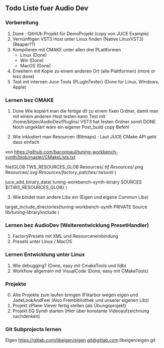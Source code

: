 ## Todo Liste fuer Audio Dev

### Vorbereitung

1. Done : GitHUb Projekt für DemoProjekt (copy von JUCE Example)
2. Vernünftigen VST3 Host unter Linux finden (Native LinuxVST3) (Reaper??)
3. Kompilieren mit CMAKE unter allen drei PLattformen 
    * Linux (Done)
    * Win (Done)
    * MacOS (Done)
4. Erweitern mit Kopie zu einem anderen Ort (alle Plattformen) (more or less done)
5. Test mit internen Juce Tools (PLugInTester) (Done for Linux, Windows, Apple)


### Lernen bez CMAKE 
1. Done Wie kopiert man die fertige dll zu einem fixen Ordner, damit man mit einem anderen Host testen kann
 Test mit /home/bitzer/AudioDev/PlugIns/ VST3 hat festen Ordner somit DONE 
 Noch ungeklärt wäre ein eigener Post_build copy Befehl





2. Wie inkludiert man Resourcen (BItmaps) : Laut JUCE CMake API geht dass einfach

von https://github.com/baconpaul/tuning-workbench-synth/blob/master/CMakeLists.txt

file(GLOB TWS_RESOURCES_GLOB
  Resources/*.ttf 
  Resources/*.png 
  Resources/*.svg
  Resources/factory_patches/*.twsxml
  )

juce_add_binary_data( tuning-workbench-synth-binary
  SOURCES ${TWS_RESOURCES_GLOB}
)

3. Wie bindet man andere Libs ein (Eigen und eigene Common Libs)

target_include_directories(tuning-workbench-synth 
  PRIVATE
  Source
  lib/tuning-library/include
)


### Lernen bez AudioDev (Weiterentwicklung PresetHandler)
1. FactoryPresets mit XML und Resourceneinbindung 
2. Presets unter Linux / MacOS 

### Lernen Entwicklung unter Linux
1. Wie debugging? (Done, easy mit CmakeTools und lldb)
2. Workflow allgemein mit VisualCode (Done, easy mit CMakeTools)

### Projekte
0. Alte Projekte zum laufen bringen (Filtarbor wegen eigen und JadeLookAndFeel (Also Frembibliothek und unserer eigenen Lib))
1. Projekt zPlane Viever fertig stellen (als Übungsprojekt)
2. Projekt EQ Synth starten (HIer über konstante Videoaufzeichnung nachdenken)

### Git Subprojects lernen
EIgen https://gitlab.com/libeigen/eigen
git@gitlab.com:libeigen/eigen.git 
